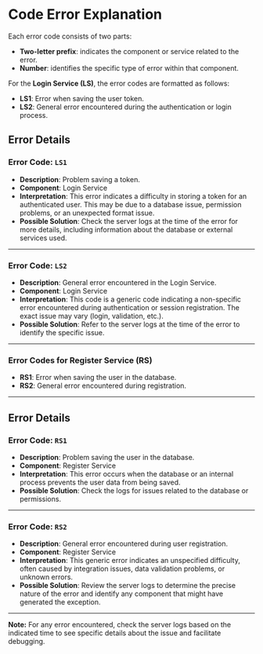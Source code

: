# Code Error Explanation

Each error code consists of two parts:
- **Two-letter prefix**: indicates the component or service related to the error.
- **Number**: identifies the specific type of error within that component.

For the **Login Service (LS)**, the error codes are formatted as follows:

- **LS1**: Error when saving the user token.
- **LS2**: General error encountered during the authentication or login process.

## Error Details

### Error Code: `LS1`

- **Description**: Problem saving a token.
- **Component**: Login Service
- **Interpretation**: This error indicates a difficulty in storing a token for an authenticated user. This may be due to a database issue, permission problems, or an unexpected format issue.
- **Possible Solution**: Check the server logs at the time of the error for more details, including information about the database or external services used.

---

### Error Code: `LS2`

- **Description**: General error encountered in the Login Service.
- **Component**: Login Service
- **Interpretation**: This code is a generic code indicating a non-specific error encountered during authentication or session registration. The exact issue may vary (login, validation, etc.).
- **Possible Solution**: Refer to the server logs at the time of the error to identify the specific issue.

---

### Error Codes for Register Service (RS)

- **RS1**: Error when saving the user in the database.
- **RS2**: General error encountered during registration.

---

## Error Details

### Error Code: `RS1`

- **Description**: Problem saving the user in the database.
- **Component**: Register Service
- **Interpretation**: This error occurs when the database or an internal process prevents the user data from being saved.
- **Possible Solution**: Check the logs for issues related to the database or permissions.

---

### Error Code: `RS2`

- **Description**: General error encountered during user registration.
- **Component**: Register Service
- **Interpretation**: This generic error indicates an unspecified difficulty, often caused by integration issues, data validation problems, or unknown errors.
- **Possible Solution**: Review the server logs to determine the precise nature of the error and identify any component that might have generated the exception.

---

**Note:** For any error encountered, check the server logs based on the indicated time to see specific details about the issue and facilitate debugging.